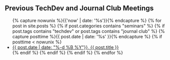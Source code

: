 
## Previous TechDev and Journal Club Meetings

<ul>
    {% capture nowunix %}{{'now' | date: '%s'}}{% endcapture %}
    {% for post in site.posts %}
    {% if post.categories contains "seminars" %}
        {% if post.tags contains "techdev" or post.tags contains "journal club" %}
            {% capture posttime %}{{ post.date | date: '%s' }}{% endcapture %}
            {% if posttime < nowunix %}
                <li>
                    <a href="{{ site.baseurl }}{{ post.url }}">{{ post.date | date: "%-d %B %Y"}}, {{ post.title }}</a>
                </li>
            {% endif %}
        {% endif %}
    {% endif %}
    {% endfor %}
</ul>
